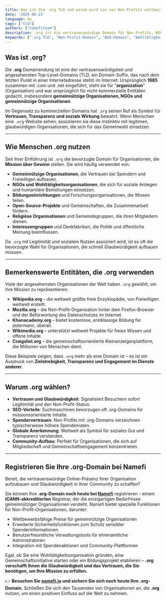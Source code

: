 ```yaml
---
title: Was ist die .org TLD und warum wird sie von Non-Profits weltweit vertraut?
date: '2025-06-21'
language: de
tags: ["tld"]
authors: ["namefiteam"]
description: .org ist die vertrauenswürdige Domain für Non-Profits, NGOs und gemeinnützige Organisationen. Erfahren Sie, warum sie die erste Wahl für den Aufbau von Glaubwürdigkeit und Vertrauen online ist.
keywords: [".org TLD", "Non-Profit-Domain", "NGO-Domain", "Wohltätigkeits-Domain", "gemeinnützige Organisation", "Community-Domain", "vertrauenswürdige Domain", "Namefi"]
---
```



## **Was ist .org?**

Die **.org** Domainendung ist eine der vertrauenswürdigsten und angesehensten Top-Level-Domains (TLD, ein Domain-Suffix, das nach dem letzten Punkt in einer Internetadresse steht) im Internet. Ursprünglich **1985** zusammen mit .com und .net eingeführt, steht sie für "**organization**" (Organisation) und war ursprünglich für nicht-kommerzielle Entitäten gedacht, insbesondere **gemeinnützige Organisationen, NGOs und gemeinnützige Organisationen**.

Im Gegensatz zu kommerziellen Domains hat `.org` seinen Ruf als Symbol für **Vertrauen, Transparenz und soziale Wirkung** bewahrt. Wenn Menschen eine `.org`-Website sehen, assoziieren sie diese instinktiv mit legitimen, glaubwürdigen Organisationen, die sich für das Gemeinwohl einsetzen.

---

## **Wie Menschen .org nutzen**

Seit ihrer Einführung ist `.org` die bevorzugte Domain für Organisationen, die **Mission über Gewinn** stellen. Sie wird häufig verwendet von:

*   **Gemeinnützige Organisationen**, die Vertrauen bei Spendern und Freiwilligen aufbauen.
*   **NGOs und Wohltätigkeitsorganisationen**, die sich für soziale Anliegen und humanitäre Bemühungen einsetzen.
*   **Bildungseinrichtungen** und Forschungsorganisationen, die Wissen teilen.
*   **Open-Source-Projekte** und Gemeinschaften, die Zusammenarbeit fördern.
*   **Religiöse Organisationen** und Gemeindegruppen, die ihren Mitgliedern dienen.
*   **Interessengruppen** und Denkfabriken, die Politik und öffentliche Meinung beeinflussen.

Da `.org` mit Legitimität und sozialem Nutzen assoziiert wird, ist es oft die bevorzugte Wahl für Organisationen, die schnell Glaubwürdigkeit aufbauen müssen.

---

## **Bemerkenswerte Entitäten, die .org verwenden**

Viele der angesehensten Organisationen der Welt haben `.org` gewählt, um ihre Mission zu repräsentieren:

*   **Wikipedia.org** – die weltweit größte freie Enzyklopädie, von Freiwilligen weltweit erstellt.
*   **Mozilla.org** – die Non-Profit-Organisation hinter dem Firefox-Browser und der Befürwortung des Datenschutzes im Internet.
*   **Khanacademy.org** – bietet kostenlose, erstklassige Bildung für jedermann, überall.
*   **Wikimedia.org** – unterstützt weltweit Projekte für freies Wissen und offene Inhalte.
*   **Craigslist.org** – die gemeinschaftsorientierte Kleinanzeigenplattform, die Millionen von Menschen dient.

Diese Beispiele zeigen, dass `.org` mehr als eine Domain ist – es ist ein Ausdruck von **Zielstrebigkeit, Transparenz und Engagement im Dienste anderer**.

---

## **Warum .org wählen?**

*   **Vertrauen und Glaubwürdigkeit**: Signalisiert Besuchern sofort Legitimität und den Non-Profit-Status.
*   **SEO-Vorteile**: Suchmaschinen bevorzugen oft .org-Domains für missionsorientierte Inhalte.
*   **Spendervertrauen**: Non-Profits mit .org-Domains verzeichnen typischerweise höhere Spendenraten.
*   **Globale Anerkennung**: Weltweit als Symbol für soziales Gut und Transparenz verstanden.
*   **Community-Aufbau**: Perfekt für Organisationen, die sich auf Mitgliedschaft und Gemeinschaftsengagement konzentrieren.

---

## **Registrieren Sie Ihre .org-Domain bei Namefi**

Bereit, die vertrauenswürdige Online-Präsenz Ihrer Organisation aufzubauen und Glaubwürdigkeit in Ihrer Community zu schaffen?

Sie können Ihre **.org-Domain noch heute bei [Namefi](https://namefi.io)** registrieren – einem **ICANN-akkreditierten** Registrar, der die einzigartigen Bedürfnisse gemeinnütziger Organisationen versteht. Namefi bietet spezielle Funktionen für Non-Profit-Organisationen, darunter:

*   Wettbewerbsfähige Preise für gemeinnützige Organisationen
*   Erweiterte Sicherheitsfunktionen zum Schutz sensibler Spenderinformationen
*   Benutzerfreundliche Verwaltungstools für ehrenamtliche Administratoren
*   Integration mit Spendenaktionen und Community-Plattformen

Egal, ob Sie eine Wohltätigkeitsorganisation gründen, eine Gemeinschaftsinitiative starten oder ein Bildungsprojekt etablieren – **.org verschafft Ihnen die Glaubwürdigkeit und das Vertrauen, die Sie benötigen, um Ihre Mission zu erfüllen.**

👉 **Besuchen Sie [namefi.io](https://namefi.io) und sichern Sie sich noch heute Ihre .org-Domain.**
Schließen Sie sich den Tausenden von Organisationen an, die **.org** nutzen, um einen positiven Einfluss auf die Welt zu nehmen.